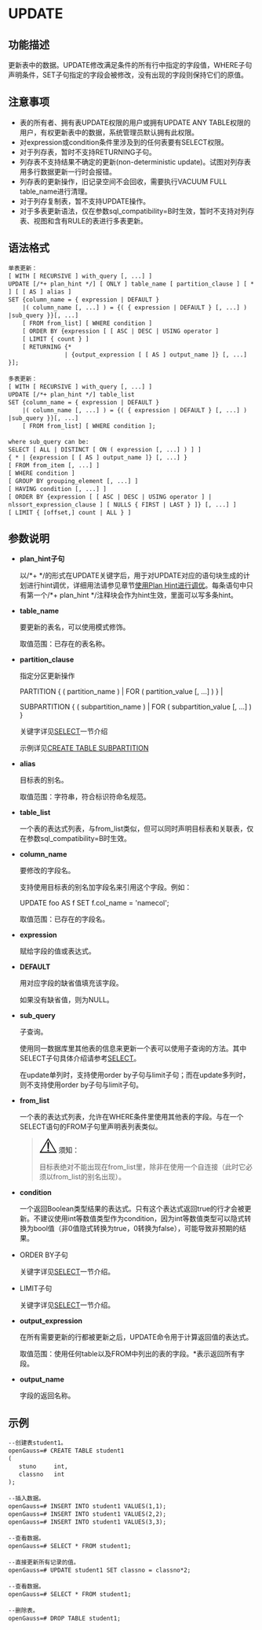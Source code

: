 # UPDATE<a name="ZH-CN_TOPIC_0289900207"></a>

## 功能描述<a name="zh-cn_topic_0283137651_zh-cn_topic_0237122194_zh-cn_topic_0059778969_s85747c5f88e64562a8ff9ddacda19929"></a>

更新表中的数据。UPDATE修改满足条件的所有行中指定的字段值，WHERE子句声明条件，SET子句指定的字段会被修改，没有出现的字段则保持它们的原值。

## 注意事项<a name="zh-cn_topic_0283137651_zh-cn_topic_0237122194_zh-cn_topic_0059778969_s7e9e912f472543cbb190edb83e5f22d2"></a>

-   表的所有者、拥有表UPDATE权限的用户或拥有UPDATE ANY TABLE权限的用户，有权更新表中的数据，系统管理员默认拥有此权限。
-   对expression或condition条件里涉及到的任何表要有SELECT权限。
-   对于列存表，暂时不支持RETURNING子句。
-   列存表不支持结果不确定的更新\(non-deterministic update\)。试图对列存表用多行数据更新一行时会报错。
-   列存表的更新操作，旧记录空间不会回收，需要执行VACUUM FULL table\_name进行清理。
-   对于列存复制表，暂不支持UPDATE操作。
-   对于多表更新语法，仅在参数sql\_compatibility=B时生效，暂时不支持对列存表、视图和含有RULE的表进行多表更新。

## 语法格式<a name="zh-cn_topic_0283137651_zh-cn_topic_0237122194_zh-cn_topic_0059778969_sd8d9ff15ff6c45c9aebd16c861936c06"></a>

```
单表更新：
[ WITH [ RECURSIVE ] with_query [, ...] ]
UPDATE [/*+ plan_hint */] [ ONLY ] table_name [ partition_clause ] [ * ] [ [ AS ] alias ]
SET {column_name = { expression | DEFAULT } 
    |( column_name [, ...] ) = {( { expression | DEFAULT } [, ...] ) |sub_query }}[, ...]
    [ FROM from_list] [ WHERE condition ]
    [ ORDER BY {expression [ [ ASC | DESC | USING operator ]
    [ LIMIT { count } ]
    [ RETURNING {* 
                | {output_expression [ [ AS ] output_name ]} [, ...] }];

多表更新：
[ WITH [ RECURSIVE ] with_query [, ...] ]
UPDATE [/*+ plan_hint */] table_list
SET {column_name = { expression | DEFAULT } 
    |( column_name [, ...] ) = {( { expression | DEFAULT } [, ...] ) |sub_query }}[, ...]
    [ FROM from_list] [ WHERE condition ];

where sub_query can be:
SELECT [ ALL | DISTINCT [ ON ( expression [, ...] ) ] ]
{ * | {expression [ [ AS ] output_name ]} [, ...] }
[ FROM from_item [, ...] ]
[ WHERE condition ]
[ GROUP BY grouping_element [, ...] ]
[ HAVING condition [, ...] ]
[ ORDER BY {expression [ [ ASC | DESC | USING operator ] | nlssort_expression_clause ] [ NULLS { FIRST | LAST } ]} [, ...] ]
[ LIMIT { [offset,] count | ALL } ]
```

## 参数说明<a name="zh-cn_topic_0283137651_zh-cn_topic_0237122194_zh-cn_topic_0059778969_sf3e3262b89854b3d829a94054116838c"></a>

-   **plan\_hint子句**

    以/\*+ \*/的形式在UPDATE关键字后，用于对UPDATE对应的语句块生成的计划进行hint调优，详细用法请参见章节[使用Plan Hint进行调优](使用Plan-Hint进行调优.md)。每条语句中只有第一个/\*+ plan\_hint \*/注释块会作为hint生效，里面可以写多条hint。

-   **table\_name**

    要更新的表名，可以使用模式修饰。

    取值范围：已存在的表名称。

-   **partition\_clause**

    指定分区更新操作

    PARTITION \{ \( partition\_name \) | FOR \( partition\_value \[, ...\] \) \} |

    SUBPARTITION \{ \( subpartition\_name \) | FOR \( subpartition\_value \[, ...\] \) \}

    关键字详见[SELECT](SELECT.md)一节介绍

    示例详见[CREATE TABLE SUBPARTITION](CREATE-TABLE-SUBPARTITION.md)

-   **alias**

    目标表的别名。

    取值范围：字符串，符合标识符命名规范。

-   **table\_list**

    一个表的表达式列表，与from\_list类似，但可以同时声明目标表和关联表，仅在参数sql\_compatibility=B时生效。

-   **column\_name**

    要修改的字段名。

    支持使用目标表的别名加字段名来引用这个字段。例如：

    UPDATE foo AS f SET f.col\_name = 'namecol';

    取值范围：已存在的字段名。

-   **expression**

    赋给字段的值或表达式。

-   **DEFAULT**

    用对应字段的缺省值填充该字段。

    如果没有缺省值，则为NULL。

- **sub\_query**

  子查询。

  使用同一数据库里其他表的信息来更新一个表可以使用子查询的方法。其中SELECT子句具体介绍请参考[SELECT](SELECT.md)。

  在update单列时，支持使用order by子句与limit子句；而在update多列时，则不支持使用order by子句与limit子句。

-   **from\_list**

    一个表的表达式列表，允许在WHERE条件里使用其他表的字段。与在一个SELECT语句的FROM子句里声明表列表类似。

    >![](public_sys-resources/icon-notice.gif) **须知：** 
    >
    >目标表绝对不能出现在from\_list里，除非在使用一个自连接（此时它必须以from\_list的别名出现）。

-   **condition**

    一个返回Boolean类型结果的表达式。只有这个表达式返回true的行才会被更新。不建议使用int等数值类型作为condition，因为int等数值类型可以隐式转换为bool值（非0值隐式转换为true，0转换为false），可能导致非预期的结果。

-   ORDER BY子句

    关键字详见[SELECT](SELECT.md)一节介绍。

-   LIMIT子句

    关键字详见[SELECT](SELECT.md)一节介绍。

-   **output\_expression**

    在所有需要更新的行都被更新之后，UPDATE命令用于计算返回值的表达式。

    取值范围：使用任何table以及FROM中列出的表的字段。\*表示返回所有字段。

-   **output\_name**

    字段的返回名称。


## 示例<a name="zh-cn_topic_0283137651_zh-cn_topic_0237122194_zh-cn_topic_0059778969_s23d933f56bc745e1bd819083b4e50155"></a>

```
--创建表student1。
openGauss=# CREATE TABLE student1
(
   stuno     int,
   classno   int 
);

--插入数据。
openGauss=# INSERT INTO student1 VALUES(1,1);
openGauss=# INSERT INTO student1 VALUES(2,2);
openGauss=# INSERT INTO student1 VALUES(3,3);

--查看数据。
openGauss=# SELECT * FROM student1;

--直接更新所有记录的值。
openGauss=# UPDATE student1 SET classno = classno*2;

--查看数据。
openGauss=# SELECT * FROM student1;

--删除表。
openGauss=# DROP TABLE student1;
```


